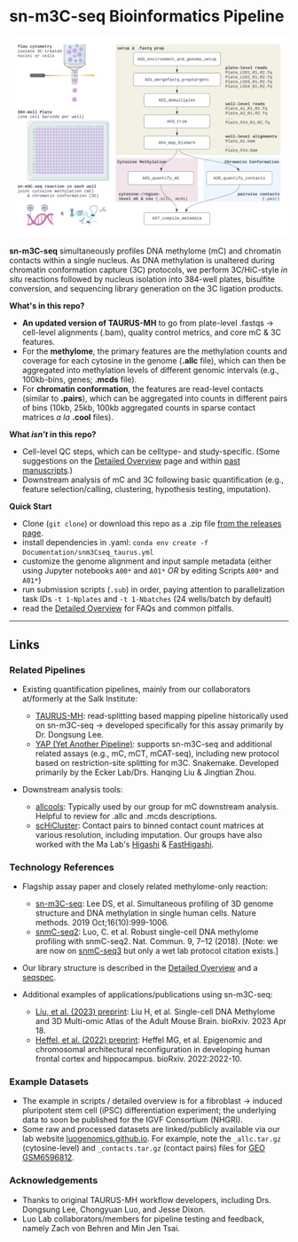 # sn-m3C-seq Bioinformatics Pipeline



![Overview of sn-m3C-seq pipeline.](./Documentation/snm3C_overview.png)

**sn-m3C-seq** simultaneously profiles DNA methylome (mC) and chromatin contacts within a single nucleus. As DNA methylation is unaltered during chromatin conformation capture (3C) protocols, we perform 3C/HiC-style _in situ_ reactions followed by nucleus isolation into 384-well plates, bisulfite conversion, and sequencing library generation on the 3C ligation products.  

**What's in this repo?**

* **An updated version of TAURUS-MH** to go from plate-level .fastqs &rarr; cell-level alignments (.bam), quality control metrics, and core mC & 3C features.
* For the **methylome**, the primary features are the methylation counts and coverage for each cytosine in the genome (**.allc** file), which can then be aggregated into methylation levels of different genomic intervals (e.g., 100kb-bins, genes; **.mcds** file).
* For **chromatin conformation**, the features are read-level contacts (similar to **.pairs**), which can be aggregated into counts in different pairs of bins (10kb, 25kb, 100kb aggregated counts in sparse contact matrices _a la_ **.cool** files).

**What _isn't_ in this repo?**

* Cell-level QC steps, which can be celltype- and study-specific. (Some suggestions on the [Detailed Overview](./Documentation/detailed_overview.md) page and within [past manuscripts](#technology-references).)
* Downstream analysis of mC and 3C following basic quantification (e.g., feature selection/calling, clustering, hypothesis testing, imputation).

**Quick Start**
* Clone (`git clone`) or download this repo as a .zip file [from the releases page](https://github.com/chooliu/snm3Cseq_Pipeline/releases).
* install dependencies in .yaml: `conda env create -f Documentation/snm3Cseq_taurus.yml`
* customize the genome alignment and input sample metadata (either using Jupyter notebooks `A00*` and `A01*` *OR* by editing Scripts `A00*` and `A01*`)
* run submission scripts (`.sub`) in order, paying attention to parallelization task IDs `-t 1-Nplates` and `-t 1-Nbatches` (24 wells/batch by default)
* read the [Detailed Overview](./Documentation/detailed_overview.md) for FAQs and common pitfalls.

---

## Links

### Related Pipelines 

* Existing quantification pipelines, mainly from our collaborators at/formerly at the Salk Institute:
  - [TAURUS-MH](https://github.com/dixonlab/Taurus-MH): read-splitting based mapping pipeline historically used on sn-m3C-seq &rarr; developed specifically for this assay primarily by Dr. Dongsung Lee.
  - [YAP (Yet Another Pipeline)](https://hq-1.gitbook.io/mc/): supports sn-m3C-seq and additional related assays (e.g., mC, mCT, mCAT-seq), including new protocol based on restriction-site splitting for m3C. Snakemake. Developed primarily by the Ecker Lab/Drs. Hanqing Liu & Jingtian Zhou.

* Downstream analysis tools:
  - [allcools](https://lhqing.github.io/ALLCools): Typically used by our group for mC downstream analysis. Helpful to review for .allc and .mcds descriptions.
  - [scHiCluster](https://github.com/zhoujt1994/scHiCluster): Contact pairs to binned contact count matrices at various resolution, including imputation. Our groups have also worked with the Ma Lab's [Higashi](https://github.com/ma-compbio/Higashi/) & [FastHigashi](https://github.com/ma-compbio/Fast-Higashi).

### Technology References

* Flagship assay paper and closely related methylome-only reaction:
  - [sn-m3C-seq](https://pubmed.ncbi.nlm.nih.gov/31501549/): Lee DS, et al. Simultaneous profiling of 3D genome structure and DNA methylation in single human cells. Nature methods. 2019 Oct;16(10):999-1006.
  - [snmC-seq2](https://pubmed.ncbi.nlm.nih.gov/30237449/): Luo, C. et al. Robust single-cell DNA methylome profiling with snmC-seq2. Nat. Commun. 9, 7–12 (2018). [Note: we are now on [snmC-seq3](https://www.protocols.io/view/snm3c-seq3-cwxuxfnw.html) but only a wet lab protocol citation exists.]

* Our library structure is described in the [Detailed Overview](./Documentation/detailed_overview.md) and a [seqspec](https://igvf.github.io/seqspec/specs/sn-m3C-seq/spec.html). 

* Additional examples of applications/publications using sn-m3C-seq:
  - [Liu, et al. (2023) preprint](https://www.biorxiv.org/content/10.1101/2023.04.16.536509v1): Liu H, et al. Single-cell DNA Methylome and 3D Multi-omic Atlas of the Adult Mouse Brain. bioRxiv. 2023 Apr 18.
  - [Heffel, et al. (2022) preprint](https://www.biorxiv.org/content/10.1101/2022.10.07.511350v1): Heffel MG, et al. Epigenomic and chromosomal architectural reconfiguration in developing human frontal cortex and hippocampus. bioRxiv. 2022:2022-10.

### Example Datasets

* The example in scripts / detailed overview is for a fibroblast &rarr; induced pluripotent stem cell (iPSC) differentiation experiment; the underlying data to soon be published for the IGVF Consortium (NHGRI).
* Some raw and processed datasets are linked/publicly available via our lab website [luogenomics.github.io](https://luogenomics.github.io/data/). For example, note the `_allc.tar.gz`  (cytosine-level) and `_contacts.tar.gz` (contact pairs) files for [GEO GSM6596812](https://www.ncbi.nlm.nih.gov/geo/query/acc.cgi?acc=GSM6596812). 

### Acknowledgements

* Thanks to original TAURUS-MH workflow developers, including Drs. Dongsung Lee, Chongyuan Luo, and Jesse Dixon.
* Luo Lab collaborators/members for pipeline testing and feedback, namely Zach von Behren and Min Jen Tsai.
